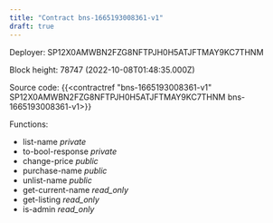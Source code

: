 ```yaml
---
title: "Contract bns-1665193008361-v1"
draft: true
---
```

Deployer: SP12X0AMWBN2FZG8NFTPJH0H5ATJFTMAY9KC7THNM


 



Block height: 78747 (2022-10-08T01:48:35.000Z)

Source code: {{<contractref "bns-1665193008361-v1" SP12X0AMWBN2FZG8NFTPJH0H5ATJFTMAY9KC7THNM bns-1665193008361-v1>}}

Functions:

* list-name _private_
* to-bool-response _private_
* change-price _public_
* purchase-name _public_
* unlist-name _public_
* get-current-name _read_only_
* get-listing _read_only_
* is-admin _read_only_
